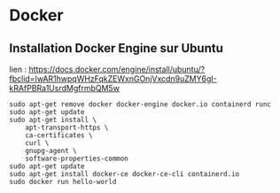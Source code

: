 
# Docker

## Installation Docker Engine sur Ubuntu

lien : https://docs.docker.com/engine/install/ubuntu/?fbclid=IwAR1hwpqWHzFqkZEWxnGOnjVxcdn9uZMY6gI-kRAfPBRa1UsrdMgfrmbQM5w

```
sudo apt-get remove docker docker-engine docker.io containerd runc
sudo apt-get update
sudo apt-get install \
    apt-transport-https \
    ca-certificates \
    curl \
    gnupg-agent \
    software-properties-common
sudo apt-get update
sudo apt-get install docker-ce docker-ce-cli containerd.io
sudo docker run hello-world
```
